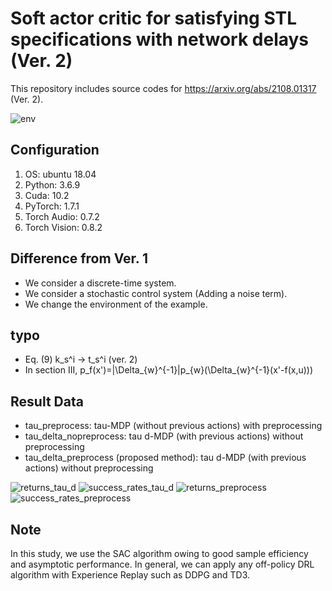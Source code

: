 # Soft actor critic for satisfying STL specifications with network delays (Ver. 2)

This repository includes source codes for https://arxiv.org/abs/2108.01317 (Ver. 2). 

![env](https://user-images.githubusercontent.com/68591842/156919636-ff35054a-57af-4478-b623-e5e2e5fa78f6.gif)

## Configuration
1. OS: ubuntu 18.04
2. Python: 3.6.9
3. Cuda: 10.2
4. PyTorch: 1.7.1
5. Torch Audio: 0.7.2
6. Torch Vision: 0.8.2

## Difference from Ver. 1
- We consider a discrete-time system.
- We consider a stochastic control system (Adding a noise term).
- We change the environment of the example.

## typo
- Eq. (9) k_s^i -> t_s^i (ver. 2)
- In section III, p_f(x')=|\Delta_{w}^{-1}|p_{w}(\Delta_{w}^{-1}(x'-f(x,u)))

## Result Data
- tau_preprocess: tau-MDP (without previous actions) with preprocessing
- tau_delta_nopreprocess: tau d-MDP (with previous actions) without preprocessing
- tau_delta_preprocess (proposed method): tau d-MDP (with previous actions) without preprocessing

![returns_tau_d](https://user-images.githubusercontent.com/68591842/156919395-1cb3df9c-d8d5-4188-a1f4-85da6dab6f6e.png)
![success_rates_tau_d](https://user-images.githubusercontent.com/68591842/156919433-1f7e21ed-6ebe-4a2b-a684-f6e653ca256e.png)
![returns_preprocess](https://user-images.githubusercontent.com/68591842/156919461-416a68d2-fcfe-487c-a84a-9f1971092382.png)
![success_rates_preprocess](https://user-images.githubusercontent.com/68591842/156919486-1d0b83ba-aa0c-45bd-bb4d-5ec1bb7c4352.png)

## Note
In this study, we use the SAC algorithm owing to good sample efficiency and asymptotic performance. In general, we can apply any off-policy DRL algorithm with Experience Replay such as DDPG and TD3.  
